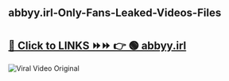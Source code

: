 
 ## abbyy.irl-Only-Fans-Leaked-Videos-Files

# <h2><a href="https://mediaupload.pro?abbyy.irl">🔗 Click to LINKS ⏩⏩ 👉 🟢 abbyy.irl </a></h2>

<a href="https://mediaupload.pro?abbyy.irl" rel="nofollow" data-target="animated-image.originalLink"><img src="https://i.ibb.co.com/xMMVF88/686577567.gif" alt="Viral Video Original" style="max-width: 100%; display: inline-block;" data-target="animated-image.originalImage"></a>